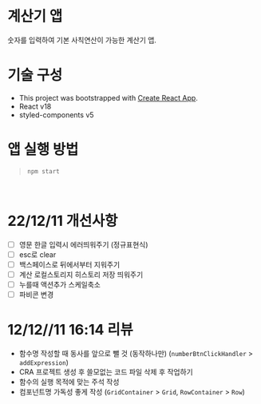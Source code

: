 # 계산기 앱

숫자를 입력하여 기본 사칙연산이 가능한 계산기 앱.

# 기술 구성

- This project was bootstrapped with [Create React App](https://github.com/facebook/create-react-app).
- React v18
- styled-components v5

# 앱 실행 방법

> `npm start`

<br />

# 22/12/11 개선사항

- [ ] 영문 한글 입력시 에러띄워주기 (정규표현식)
- [ ] esc로 clear
- [ ] 백스페이스로 뒤에서부터 지워주기
- [ ] 계산 로컬스토리지 히스토리 저장 띄워주기
- [ ] 누를때 액션추가 스케일축소
- [ ] 파비콘 변경

# 12/12//11 16:14 리뷰

- 함수명 작성할 때 동사를 앞으로 뺄 것 (동작하나만) (`numberBtnClickHandler` > `addExpression`)
- CRA 프로젝트 생성 후 쓸모없는 코드 파일 삭제 후 작업하기
- 함수의 실행 목적에 맞는 주석 작성
- 컴포넌트명 가독성 좋게 작성 (`GridContainer` > `Grid`, `RowContainer` > `Row`)
